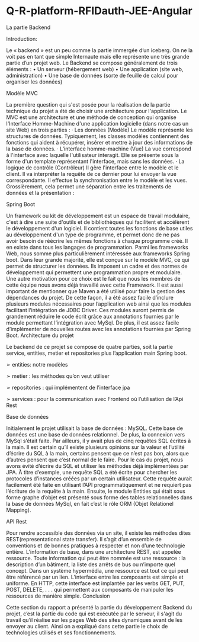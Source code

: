 # Q-R-platform-RFIDauth-JEE-Angular
La partie Backend

Introduction:

Le « backend » est un peu comme la partie immergée d’un iceberg. On ne la voit pas en tant que simple Internaute mais elle représente une très grande partie d’un projet web.
Le Backend se compose généralement de trois éléments :
•	Un serveur (hébergement web)
•	Une application (site web, administration)
•	Une base de données (sorte de feuille de calcul pour organiser les données)

Modèle MVC

La première question qui s'est posée pour la réalisation de la partie technique du projet a été de choisir une architecture pour l'application.
Le MVC est une architecture et une méthode de conception qui organise l'Interface Homme-Machine d'une application logicielle (dans notre cas un site Web) en trois parties :
·         Les données (Modèle) 
Le modèle représente les structures de données. Typiquement, les classes modèles contiennent des fonctions qui aident à récupérer, insérer et mettre à jour des informations de la base de données.
·         L’interface homme-machine (Vue) 
La vue correspond à l'interface avec laquelle l'utilisateur interagit. Elle se présente sous la forme d'un template représentant l'interface, mais sans les données.
·         La logique de contrôle (Contrôleur) 
Il gère l'interface entre le modèle et le client. Il va interpréter la requête de ce dernier pour lui envoyer la vue correspondante. Il effectue la synchronisation entre le modèle et les vues.
Grossièrement, cela permet une séparation entre les traitements de données et la présentation :
 
Spring Boot

Un framework ou kit de développement est un espace de travail modulaire, c'est à dire une suite d'outils et de bibliothèques qui facilitent et accélèrent le développement d'un logiciel. Il contient toutes les fonctions de base utiles au développement d'un type de programme, et permet donc de ne pas avoir besoin de réécrire les mêmes fonctions à chaque programme créé. Il en existe dans tous les langages de programmation.
Parmi les frameworks Web, nous somme plus particulièrement intéressée aux frameworks Spring boot. Dans leur grande majorité, elle est conçue sur le modèle MVC, ce qui permet de structurer les données. Ils imposent un cadre et des normes de développement qui permettent une programmation propre et modulaire. Une autre motivation pour ce choix est le fait que nous les membres de cette équipe nous avons déjà travaillé avec cette Framework. Il est aussi important de mentionner que Maven a été utilisé pour faire la gestion des dépendances du projet. De cette façon, il a été assez facile d’inclure plusieurs modules nécessaires pour l’application web ainsi que les modules facilitant l’intégration de JDBC Driver. Ces modules auront permis de grandement réduire le code écrit grâce aux annotations fournies par le module permettant l’intégration avec MySql. De plus, il est assez facile d’implémenter de nouvelles routes avec les annotations fournies par Spring Boot.
Architecture du projet


Le backend de ce projet se compose de quatre parties, soit la partie service, entities, metier et repositories plus l’application main Spring boot.

➢	entities: notre modèles

➢	metier : les méthodes qu’on veut utiliser

➢	repositories : qui implémentent de l’interface jpa

➢	services : pour la communication avec Frontend  où l’utilisation de l’Api Rest

Base de données

Initialement le projet utilisait la base de données : MySQL. Cette base de données est une base de données relationnel. De plus, la connexion vers MySql s’était faite. Par ailleurs, il y avait plus de cinq requêtes SQL écrites à la main. Il est certain qu’il existe plusieurs opinions sur la valeur et l’utilité d’écrire du SQL à la main, certains pensent que ce n’est pas bon, alors que d’autres pensent que c’est normal de le faire. Pour le cas du projet, nous avons évité d’écrire du SQL et utiliser les méthodes déjà implémentées par JPA. À titre d’exemple, une requête SQL a été écrite pour chercher les protocoles d’instances créées par un certain utilisateur. Cette requête aurait facilement été faite en utilisant l’API programmatiquement et ne requiert pas l’écriture de la requête à la main.
Ensuite, le module Entities qui était sous forme graphe d’objet est présenté sous forme des tables relationnelles dans la base de données MySql, en fait c’est le rôle ORM (Objet Relationel Mapping).


API Rest

Pour rendre accessible des données via un site, il existe les méthodes dites REST(representational state transfer). Il s’agit d’un ensemble de conventions et de bonnes pratiques à respecter et non d’une technologie entière. L’information de base, dans une architecture REST, est appelée ressource. Toute information qui peut être nommée est une ressource : la description d’un bâtiment, la liste des arrêts de bus ou n’importe quel concept. Dans un système hypermédia, une ressource est tout ce qui peut être référencé par un lien. L’interface entre les composants est simple et uniforme. En HTTP, cette interface est implantée par les verbs GET, PUT, POST, DELETE, . . . qui permettent aux composants de manipuler les ressources de manière simple.
Conclusion

Cette section du rapport a présenté la partie du développement Backend du projet, c’est la partie du code qui est exécutée par le serveur, il s'agit du travail qu’il réalise sur les pages Web des sites dynamiques avant de les envoyer au client. 
Ainsi on a expliqué dans cette partie le choix de technologies utilisés et ses fonctionnements. 

